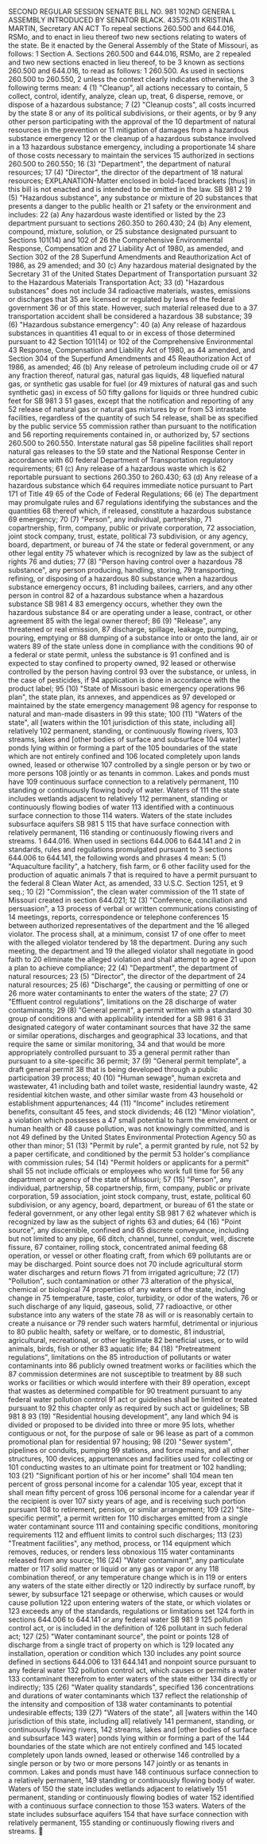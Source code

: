 SECOND REGULAR SESSION
SENATE BILL NO. 981
102ND GENERA L ASSEMBLY
INTRODUCED BY SENATOR BLACK.
4357S.01I KRISTINA MARTIN, Secretary
AN ACT
To repeal sections 260.500 and 644.016, RSMo, and to enact in lieu thereof two new sections
relating to waters of the state.
Be it enacted by the General Assembly of the State of Missouri, as follows:
1 Section A. Sections 260.500 and 644.016, RSMo, are
2 repealed and two new sections enacted in lieu thereof, to be
3 known as sections 260.500 and 644.016, to read as follows:
1 260.500. As used in sections 260.500 to 260.550,
2 unless the context clearly indicates otherwise, the
3 following terms mean:
4 (1) "Cleanup", all actions necessary to contain,
5 collect, control, identify, analyze, clean up, treat,
6 disperse, remove, or dispose of a hazardous substance;
7 (2) "Cleanup costs", all costs incurred by the state
8 or any of its political subdivisions, or their agents, or by
9 any other person participating with the approval of the
10 department of natural resources in the prevention or
11 mitigation of damages from a hazardous substance emergency
12 or the cleanup of a hazardous substance involved in a
13 hazardous substance emergency, including a proportionate
14 share of those costs necessary to maintain the services
15 authorized in sections 260.500 to 260.550;
16 (3) "Department", the department of natural resources;
17 (4) "Director", the director of the department of
18 natural resources;
EXPLANATION-Matter enclosed in bold-faced brackets [thus] in this bill is not enacted
and is intended to be omitted in the law.
SB 981 2
19 (5) "Hazardous substance", any substance or mixture of
20 substances that presents a danger to the public health or
21 safety or the environment and includes:
22 (a) Any hazardous waste identified or listed by the
23 department pursuant to sections 260.350 to 260.430;
24 (b) Any element, compound, mixture, solution, or
25 substance designated pursuant to Sections 101(14) and 102 of
26 the Comprehensive Environmental Response, Compensation and
27 Liability Act of 1980, as amended, and Section 302 of the
28 Superfund Amendments and Reauthorization Act of 1986, as
29 amended; and
30 (c) Any hazardous material designated by the Secretary
31 of the United States Department of Transportation pursuant
32 to the Hazardous Materials Transportation Act;
33 (d) "Hazardous substances" does not include
34 radioactive materials, wastes, emissions or discharges that
35 are licensed or regulated by laws of the federal government
36 or of this state. However, such material released due to a
37 transportation accident shall be considered a hazardous
38 substance;
39 (6) "Hazardous substance emergency":
40 (a) Any release of hazardous substances in quantities
41 equal to or in excess of those determined pursuant to
42 Section 101(14) or 102 of the Comprehensive Environmental
43 Response, Compensation and Liability Act of 1980, as
44 amended, and Section 304 of the Superfund Amendments and
45 Reauthorization Act of 1986, as amended;
46 (b) Any release of petroleum including crude oil or
47 any fraction thereof, natural gas, natural gas liquids,
48 liquefied natural gas, or synthetic gas usable for fuel (or
49 mixtures of natural gas and such synthetic gas) in excess of
50 fifty gallons for liquids or three hundred cubic feet for
SB 981 3
51 gases, except that the notification and reporting of any
52 release of natural gas or natural gas mixtures by or from
53 intrastate facilities, regardless of the quantity of such
54 release, shall be as specified by the public service
55 commission rather than pursuant to the notification and
56 reporting requirements contained in, or authorized by,
57 sections 260.500 to 260.550. Interstate natural gas
58 pipeline facilities shall report natural gas releases to the
59 state and the National Response Center in accordance with
60 federal Department of Transportation regulatory requirements;
61 (c) Any release of a hazardous waste which is
62 reportable pursuant to sections 260.350 to 260.430;
63 (d) Any release of a hazardous substance which
64 requires immediate notice pursuant to Part 171 of Title 49
65 of the Code of Federal Regulations;
66 (e) The department may promulgate rules and
67 regulations identifying the substances and the quantities
68 thereof which, if released, constitute a hazardous substance
69 emergency;
70 (7) "Person", any individual, partnership,
71 copartnership, firm, company, public or private corporation,
72 association, joint stock company, trust, estate, political
73 subdivision, or any agency, board, department, or bureau of
74 the state or federal government, or any other legal entity
75 whatever which is recognized by law as the subject of rights
76 and duties;
77 (8) "Person having control over a hazardous
78 substance", any person producing, handling, storing,
79 transporting, refining, or disposing of a hazardous
80 substance when a hazardous substance emergency occurs,
81 including bailees, carriers, and any other person in control
82 of a hazardous substance when a hazardous substance
SB 981 4
83 emergency occurs, whether they own the hazardous substance
84 or are operating under a lease, contract, or other agreement
85 with the legal owner thereof;
86 (9) "Release", any threatened or real emission,
87 discharge, spillage, leakage, pumping, pouring, emptying or
88 dumping of a substance into or onto the land, air or waters
89 of the state unless done in compliance with the conditions
90 of a federal or state permit, unless the substance is
91 confined and is expected to stay confined to property owned,
92 leased or otherwise controlled by the person having control
93 over the substance, or unless, in the case of pesticides, if
94 application is done in accordance with the product label;
95 (10) "State of Missouri basic emergency operations
96 plan", the state plan, its annexes, and appendices as
97 developed or maintained by the state emergency management
98 agency for response to natural and man-made disasters in
99 this state;
100 (11) "Waters of the state", all [waters within the
101 jurisdiction of this state, including all] relatively
102 permanent, standing, or continuously flowing rivers,
103 streams, lakes and [other bodies of surface and subsurface
104 water] ponds lying within or forming a part of the
105 boundaries of the state which are not entirely confined and
106 located completely upon lands owned, leased or otherwise
107 controlled by a single person or by two or more persons
108 jointly or as tenants in common. Lakes and ponds must have
109 continuous surface connection to a relatively permanent,
110 standing or continuously flowing body of water. Waters of
111 the state includes wetlands adjacent to relatively
112 permanent, standing or continuously flowing bodies of water
113 identified with a continuous surface connection to those
114 waters. Waters of the state includes subsurface aquifers
SB 981 5
115 that have surface connection with relatively permanent,
116 standing or continuously flowing rivers and streams.
1 644.016. When used in sections 644.006 to 644.141 and
2 in standards, rules and regulations promulgated pursuant to
3 sections 644.006 to 644.141, the following words and phrases
4 mean:
5 (1) "Aquaculture facility", a hatchery, fish farm, or
6 other facility used for the production of aquatic animals
7 that is required to have a permit pursuant to the federal
8 Clean Water Act, as amended, 33 U.S.C. Section 1251, et
9 seq.;
10 (2) "Commission", the clean water commission of the
11 state of Missouri created in section 644.021;
12 (3) "Conference, conciliation and persuasion", a
13 process of verbal or written communications consisting of
14 meetings, reports, correspondence or telephone conferences
15 between authorized representatives of the department and the
16 alleged violator. The process shall, at a minimum, consist
17 of one offer to meet with the alleged violator tendered by
18 the department. During any such meeting, the department and
19 the alleged violator shall negotiate in good faith to
20 eliminate the alleged violation and shall attempt to agree
21 upon a plan to achieve compliance;
22 (4) "Department", the department of natural resources;
23 (5) "Director", the director of the department of
24 natural resources;
25 (6) "Discharge", the causing or permitting of one or
26 more water contaminants to enter the waters of the state;
27 (7) "Effluent control regulations", limitations on the
28 discharge of water contaminants;
29 (8) "General permit", a permit written with a standard
30 group of conditions and with applicability intended for a
SB 981 6
31 designated category of water contaminant sources that have
32 the same or similar operations, discharges and geographical
33 locations, and that require the same or similar monitoring,
34 and that would be more appropriately controlled pursuant to
35 a general permit rather than pursuant to a site-specific
36 permit;
37 (9) "General permit template", a draft general permit
38 that is being developed through a public participation
39 process;
40 (10) "Human sewage", human excreta and wastewater,
41 including bath and toilet waste, residential laundry waste,
42 residential kitchen waste, and other similar waste from
43 household or establishment appurtenances;
44 (11) "Income" includes retirement benefits, consultant
45 fees, and stock dividends;
46 (12) "Minor violation", a violation which possesses a
47 small potential to harm the environment or human health or
48 cause pollution, was not knowingly committed, and is not
49 defined by the United States Environmental Protection Agency
50 as other than minor;
51 (13) "Permit by rule", a permit granted by rule, not
52 by a paper certificate, and conditioned by the permit
53 holder's compliance with commission rules;
54 (14) "Permit holders or applicants for a permit" shall
55 not include officials or employees who work full time for
56 any department or agency of the state of Missouri;
57 (15) "Person", any individual, partnership,
58 copartnership, firm, company, public or private corporation,
59 association, joint stock company, trust, estate, political
60 subdivision, or any agency, board, department, or bureau of
61 the state or federal government, or any other legal entity
SB 981 7
62 whatever which is recognized by law as the subject of rights
63 and duties;
64 (16) "Point source", any discernible, confined and
65 discrete conveyance, including but not limited to any pipe,
66 ditch, channel, tunnel, conduit, well, discrete fissure,
67 container, rolling stock, concentrated animal feeding
68 operation, or vessel or other floating craft, from which
69 pollutants are or may be discharged. Point source does not
70 include agricultural storm water discharges and return flows
71 from irrigated agriculture;
72 (17) "Pollution", such contamination or other
73 alteration of the physical, chemical or biological
74 properties of any waters of the state, including change in
75 temperature, taste, color, turbidity, or odor of the waters,
76 or such discharge of any liquid, gaseous, solid,
77 radioactive, or other substance into any waters of the state
78 as will or is reasonably certain to create a nuisance or
79 render such waters harmful, detrimental or injurious to
80 public health, safety or welfare, or to domestic,
81 industrial, agricultural, recreational, or other legitimate
82 beneficial uses, or to wild animals, birds, fish or other
83 aquatic life;
84 (18) "Pretreatment regulations", limitations on the
85 introduction of pollutants or water contaminants into
86 publicly owned treatment works or facilities which the
87 commission determines are not susceptible to treatment by
88 such works or facilities or which would interfere with their
89 operation, except that wastes as determined compatible for
90 treatment pursuant to any federal water pollution control
91 act or guidelines shall be limited or treated pursuant to
92 this chapter only as required by such act or guidelines;
SB 981 8
93 (19) "Residential housing development", any land which
94 is divided or proposed to be divided into three or more
95 lots, whether contiguous or not, for the purpose of sale or
96 lease as part of a common promotional plan for residential
97 housing;
98 (20) "Sewer system", pipelines or conduits, pumping
99 stations, and force mains, and all other structures,
100 devices, appurtenances and facilities used for collecting or
101 conducting wastes to an ultimate point for treatment or
102 handling;
103 (21) "Significant portion of his or her income" shall
104 mean ten percent of gross personal income for a calendar
105 year, except that it shall mean fifty percent of gross
106 personal income for a calendar year if the recipient is over
107 sixty years of age, and is receiving such portion pursuant
108 to retirement, pension, or similar arrangement;
109 (22) "Site-specific permit", a permit written for
110 discharges emitted from a single water contaminant source
111 and containing specific conditions, monitoring requirements
112 and effluent limits to control such discharges;
113 (23) "Treatment facilities", any method, process, or
114 equipment which removes, reduces, or renders less obnoxious
115 water contaminants released from any source;
116 (24) "Water contaminant", any particulate matter or
117 solid matter or liquid or any gas or vapor or any
118 combination thereof, or any temperature change which is in
119 or enters any waters of the state either directly or
120 indirectly by surface runoff, by sewer, by subsurface
121 seepage or otherwise, which causes or would cause pollution
122 upon entering waters of the state, or which violates or
123 exceeds any of the standards, regulations or limitations set
124 forth in sections 644.006 to 644.141 or any federal water
SB 981 9
125 pollution control act, or is included in the definition of
126 pollutant in such federal act;
127 (25) "Water contaminant source", the point or points
128 of discharge from a single tract of property on which is
129 located any installation, operation or condition which
130 includes any point source defined in sections 644.006 to
131 644.141 and nonpoint source pursuant to any federal water
132 pollution control act, which causes or permits a water
133 contaminant therefrom to enter waters of the state either
134 directly or indirectly;
135 (26) "Water quality standards", specified
136 concentrations and durations of water contaminants which
137 reflect the relationship of the intensity and composition of
138 water contaminants to potential undesirable effects;
139 (27) "Waters of the state", all [waters within the
140 jurisdiction of this state, including all] relatively
141 permanent, standing, or continuously flowing rivers,
142 streams, lakes and [other bodies of surface and subsurface
143 water] ponds lying within or forming a part of the
144 boundaries of the state which are not entirely confined and
145 located completely upon lands owned, leased or otherwise
146 controlled by a single person or by two or more persons
147 jointly or as tenants in common. Lakes and ponds must have
148 continuous surface connection to a relatively permanent,
149 standing or continuously flowing body of water. Waters of
150 the state includes wetlands adjacent to relatively
151 permanent, standing or continuously flowing bodies of water
152 identified with a continuous surface connection to those
153 waters. Waters of the state includes subsurface aquifers
154 that have surface connection with relatively permanent,
155 standing or continuously flowing rivers and streams.
